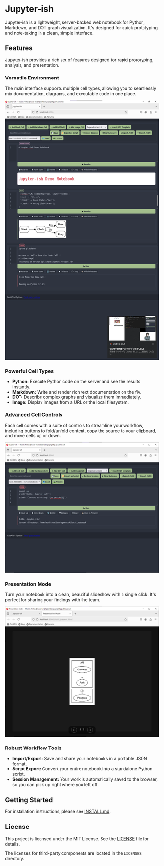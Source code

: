# Jupyter-ish

Jupyter-ish is a lightweight, server-backed web notebook for Python, Markdown, and DOT graph visualization. It's designed for quick prototyping and note-taking in a clean, simple interface.

## Features

Jupyter-ish provides a rich set of features designed for rapid prototyping, analysis, and presentation.

### Versatile Environment
The main interface supports multiple cell types, allowing you to seamlessly mix documentation, diagrams, and executable code in one place.

![Main UI](static/images/01_main_ui.png)

### Powerful Cell Types
- **Python:** Execute Python code on the server and see the results instantly.
- **Markdown:** Write and render rich text documentation on the fly.
- **DOT:** Describe complex graphs and visualize them immediately.
- **Image:** Display images from a URL or the local filesystem.

### Advanced Cell Controls
Each cell comes with a suite of controls to streamline your workflow, including buttons to fold/unfold content, copy the source to your clipboard, and move cells up or down.

![Cell Controls](static/images/02_cell_features.png)

### Presentation Mode
Turn your notebook into a clean, beautiful slideshow with a single click. It's perfect for sharing your findings with the team.

![Presentation Mode](static/images/03_presentation_mode.png)

### Robust Workflow Tools
- **Import/Export:** Save and share your notebooks in a portable JSON format.
- **Script Export:** Convert your entire notebook into a standalone Python script.
- **Session Management:** Your work is automatically saved to the browser, so you can pick up right where you left off.

## Getting Started

For installation instructions, please see [INSTALL.md](INSTALL.md).

## License

This project is licensed under the MIT License. See the [LICENSE](LICENSE) file for details.

The licenses for third-party components are located in the `LICENSES` directory.